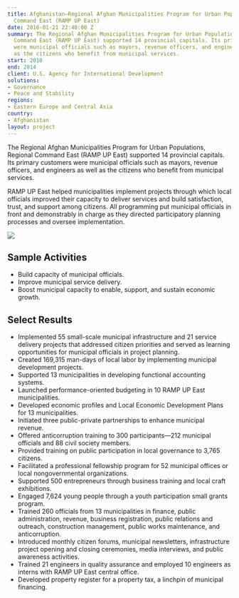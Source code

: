 ```yaml
---
title: Afghanistan—Regional Afghan Municipalities Program for Urban Populations, Regional
  Command East (RAMP UP East)
date: 2016-01-21 22:40:00 Z
summary: The Regional Afghan Municipalities Program for Urban Populations, Regional
  Command East (RAMP UP East) supported 14 provincial capitals. Its primary customers
  were municipal officials such as mayors, revenue officers, and engineers as well
  as the citizens who benefit from municipal services.
start: 2010
end: 2014
client: U.S. Agency for International Development
solutions:
- Governance
- Peace and Stability
regions:
- Eastern Europe and Central Asia
country:
- Afghanistan
layout: project
---
```


The Regional Afghan Municipalities Program for Urban Populations, Regional Command East (RAMP UP East) supported 14 provincial capitals. Its primary customers were municipal officials such as mayors, revenue officers, and engineers as well as the citizens who benefit from municipal services.

RAMP UP East helped municipalities implement projects through which local officials improved their capacity to deliver services and build satisfaction, trust, and support among citizens. All programming put municipal officials in front and demonstrably in charge as they directed participatory planning processes and oversee implementation.

![][1]

## Sample Activities

* Build capacity of municipal officials.
* Improve municipal service delivery.
* Boost municipal capacity to enable, support, and sustain economic growth.

## Select Results

* Implemented 55 small-scale municipal infrastructure and 21 service delivery projects that addressed citizen priorities and served as learning opportunities for municipal officials in project planning.
* Created 169,315 man-days of local labor by implementing municipal development projects.
* Supported 13 municipalities in developing functional accounting systems.
* Launched performance-oriented budgeting in 10 RAMP UP East municipalities.
* Developed economic profiles and Local Economic Development Plans for 13 municipalities.
* Initiated three public-private partnerships to enhance municipal revenue.
* Offered anticorruption training to 300 participants—212 municipal officials and 88 civil society members.
* Provided training on public participation in local governance to 3,765 citizens.
* Facilitated a professional fellowship program for 52 municipal offices or local nongovernmental organizations.
* Supported 500 entrepreneurs through business training and local craft exhibitions.
* Engaged 7,624 young people through a youth participation small grants program.
* Trained 260 officials from 13 municipalities in finance, public administration, revenue, business registration, public relations and outreach, construction management, public works maintenance, and anticorruption.
* Introduced monthly citizen forums, municipal newsletters, infrastructure project opening and closing ceremonies, media interviews, and public awareness activities.
* Trained 21 engineers in quality assurance and employed 10 engineers as interns with RAMP UP East central office.
* Developed property register for a property tax, a linchpin of municipal financing.

[1]: https://assetify-dai.com/projects/RAMPUP.jpg